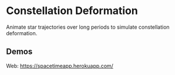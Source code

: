 # Constellation Deformation

Animate star trajectories over long periods to simulate
constellation deformation.

## Demos

Web: https://spacetimeapp.herokuapp.com/

